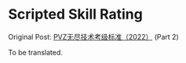 # Scripted Skill Rating

Original Post: [PVZ无尽技术考级标准（2022）](https://www.bilibili.com/read/cv16510468/) (Part 2)

To be translated.